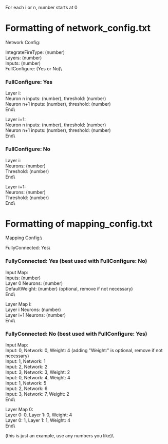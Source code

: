 For each i or n, number starts at 0

# Formatting of network_config.txt
Network Config:

IntegrateFireType: (number)\
Layers: (number)\
Inputs: (number)\
FullConfigure: (Yes or No)\

### FullConfigure: Yes
Layer i:\
Neuron n inputs: (number), threshold: (number)\
Neuron n+1 inputs: (number), threshold: (number)\
End\

Layer i+1:\
Neuron n inputs: (number), threshold: (number)\
Neuron n+1 inputs: (number), threshold: (number)\
End\

### FullConfigure: No
Layer i:\
Neurons: (number)\
Threshold: (number)\
End\

Layer i+1:\
Neurons: (number)\
Threshold: (number)\
End\

# Formatting of mapping_config.txt
Mapping Config:\

FullyConnected: Yes\

### FullyConnected: Yes (best used with FullConfigure: No)
Input Map:\
Inputs: (number)\
Layer 0 Neurons: (number)\
DefaultWeight: (number) (optional, remove if not necessary)\
End\

Layer Map i:\
Layer i Neurons: (number)\
Layer i+1 Neurons: (number)\
End\

### FullyConnected: No (best used with FullConfigure: Yes)
Input Map:\
Input: 0, Network: 0, Weight: 4 (adding "Weight:" is optional, remove if not necessary)\
Input: 1, Network: 1\
Input: 2, Network: 2\
Input: 3, Network: 3, Weight: 2\
Input: 0, Network: 4, Weight: 4\
Input: 1, Network: 5\
Input: 2, Network: 6\
Input: 3, Network: 7, Weight: 2\
End\

Layer Map 0:\
Layer 0: 0, Layer 1: 0, Weight: 4\
Layer 0: 1, Layer 1: 1, Weight: 4\
End\

(this is just an example, use any numbers you like)\